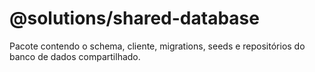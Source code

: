 # @solutions/shared-database

Pacote contendo o schema, cliente, migrations, seeds e repositórios do banco de dados compartilhado.
